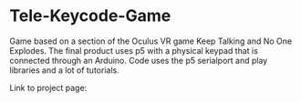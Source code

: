 # Tele-Keycode-Game

Game based on a section of the Oculus VR game Keep Talking and No One Explodes. The final product uses p5 with a physical keypad that is connected through an Arduino. Code uses the p5 serialport and play libraries and a lot of tutorials. 

Link to project page:

